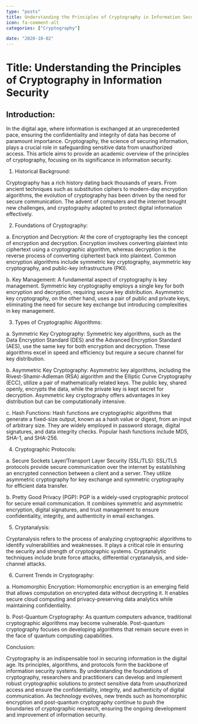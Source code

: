 ```yaml
---
type: "posts"
title: Understanding the Principles of Cryptography in Information Security
icon: fa-comment-alt
categories: ["Cryptography"]

date: "2020-10-02"
---
```




# Title: Understanding the Principles of Cryptography in Information Security

## Introduction:

In the digital age, where information is exchanged at an unprecedented pace, ensuring the confidentiality and integrity of data has become of paramount importance. Cryptography, the science of securing information, plays a crucial role in safeguarding sensitive data from unauthorized access. This article aims to provide an academic overview of the principles of cryptography, focusing on its significance in information security.

1. Historical Background:

Cryptography has a rich history dating back thousands of years. From ancient techniques such as substitution ciphers to modern-day encryption algorithms, the evolution of cryptography has been driven by the need for secure communication. The advent of computers and the internet brought new challenges, and cryptography adapted to protect digital information effectively.

2. Foundations of Cryptography:

a. Encryption and Decryption:
At the core of cryptography lies the concept of encryption and decryption. Encryption involves converting plaintext into ciphertext using a cryptographic algorithm, whereas decryption is the reverse process of converting ciphertext back into plaintext. Common encryption algorithms include symmetric key cryptography, asymmetric key cryptography, and public-key infrastructure (PKI).

b. Key Management:
A fundamental aspect of cryptography is key management. Symmetric key cryptography employs a single key for both encryption and decryption, requiring secure key distribution. Asymmetric key cryptography, on the other hand, uses a pair of public and private keys, eliminating the need for secure key exchange but introducing complexities in key management.

3. Types of Cryptographic Algorithms:

a. Symmetric Key Cryptography:
Symmetric key algorithms, such as the Data Encryption Standard (DES) and the Advanced Encryption Standard (AES), use the same key for both encryption and decryption. These algorithms excel in speed and efficiency but require a secure channel for key distribution.

b. Asymmetric Key Cryptography:
Asymmetric key algorithms, including the Rivest-Shamir-Adleman (RSA) algorithm and the Elliptic Curve Cryptography (ECC), utilize a pair of mathematically related keys. The public key, shared openly, encrypts the data, while the private key is kept secret for decryption. Asymmetric key cryptography offers advantages in key distribution but can be computationally intensive.

c. Hash Functions:
Hash functions are cryptographic algorithms that generate a fixed-size output, known as a hash value or digest, from an input of arbitrary size. They are widely employed in password storage, digital signatures, and data integrity checks. Popular hash functions include MD5, SHA-1, and SHA-256.

4. Cryptographic Protocols:

a. Secure Sockets Layer/Transport Layer Security (SSL/TLS):
SSL/TLS protocols provide secure communication over the internet by establishing an encrypted connection between a client and a server. They utilize asymmetric cryptography for key exchange and symmetric cryptography for efficient data transfer.

b. Pretty Good Privacy (PGP):
PGP is a widely-used cryptographic protocol for secure email communication. It combines symmetric and asymmetric encryption, digital signatures, and trust management to ensure confidentiality, integrity, and authenticity in email exchanges.

5. Cryptanalysis:

Cryptanalysis refers to the process of analyzing cryptographic algorithms to identify vulnerabilities and weaknesses. It plays a critical role in ensuring the security and strength of cryptographic systems. Cryptanalytic techniques include brute force attacks, differential cryptanalysis, and side-channel attacks.

6. Current Trends in Cryptography:

a. Homomorphic Encryption:
Homomorphic encryption is an emerging field that allows computation on encrypted data without decrypting it. It enables secure cloud computing and privacy-preserving data analytics while maintaining confidentiality.

b. Post-Quantum Cryptography:
As quantum computers advance, traditional cryptographic algorithms may become vulnerable. Post-quantum cryptography focuses on developing algorithms that remain secure even in the face of quantum computing capabilities.

Conclusion:

Cryptography is an indispensable tool in securing information in the digital age. Its principles, algorithms, and protocols form the backbone of information security systems. By understanding the foundations of cryptography, researchers and practitioners can develop and implement robust cryptographic solutions to protect sensitive data from unauthorized access and ensure the confidentiality, integrity, and authenticity of digital communication. As technology evolves, new trends such as homomorphic encryption and post-quantum cryptography continue to push the boundaries of cryptographic research, ensuring the ongoing development and improvement of information security.